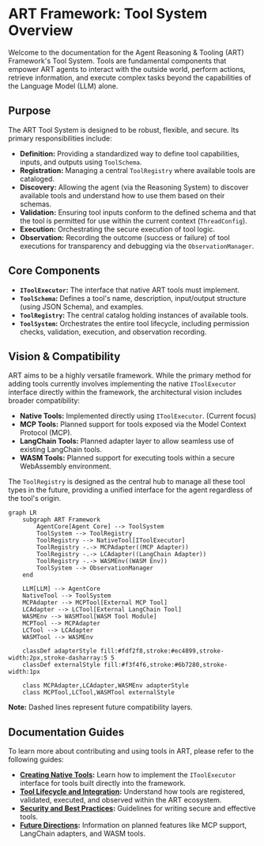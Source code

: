 # ART Framework: Tool System Overview

Welcome to the documentation for the Agent Reasoning &amp; Tooling (ART) Framework's Tool System. Tools are fundamental components that empower ART agents to interact with the outside world, perform actions, retrieve information, and execute complex tasks beyond the capabilities of the Language Model (LLM) alone.

## Purpose

The ART Tool System is designed to be robust, flexible, and secure. Its primary responsibilities include:

*   **Definition:** Providing a standardized way to define tool capabilities, inputs, and outputs using `ToolSchema`.
*   **Registration:** Managing a central `ToolRegistry` where available tools are cataloged.
*   **Discovery:** Allowing the agent (via the Reasoning System) to discover available tools and understand how to use them based on their schemas.
*   **Validation:** Ensuring tool inputs conform to the defined schema and that the tool is permitted for use within the current context (`ThreadConfig`).
*   **Execution:** Orchestrating the secure execution of tool logic.
*   **Observation:** Recording the outcome (success or failure) of tool executions for transparency and debugging via the `ObservationManager`.

## Core Components

*   **`IToolExecutor`:** The interface that native ART tools must implement.
*   **`ToolSchema`:** Defines a tool's name, description, input/output structure (using JSON Schema), and examples.
*   **`ToolRegistry`:** The central catalog holding instances of available tools.
*   **`ToolSystem`:** Orchestrates the entire tool lifecycle, including permission checks, validation, execution, and observation recording.

## Vision &amp; Compatibility

ART aims to be a highly versatile framework. While the primary method for adding tools currently involves implementing the native `IToolExecutor` interface directly within the framework, the architectural vision includes broader compatibility:

*   **Native Tools:** Implemented directly using `IToolExecutor`. (Current focus)
*   **MCP Tools:** Planned support for tools exposed via the Model Context Protocol (MCP).
*   **LangChain Tools:** Planned adapter layer to allow seamless use of existing LangChain tools.
*   **WASM Tools:** Planned support for executing tools within a secure WebAssembly environment.

The `ToolRegistry` is designed as the central hub to manage all these tool types in the future, providing a unified interface for the agent regardless of the tool's origin.

```mermaid
graph LR
    subgraph ART Framework
        AgentCore[Agent Core] --> ToolSystem
        ToolSystem --> ToolRegistry
        ToolRegistry --> NativeTool[IToolExecutor]
        ToolRegistry -.-> MCPAdapter((MCP Adapter))
        ToolRegistry -.-> LCAdapter((LangChain Adapter))
        ToolRegistry -.-> WASMEnv((WASM Env))
        ToolSystem --> ObservationManager
    end

    LLM[LLM] --> AgentCore
    NativeTool --> ToolSystem
    MCPAdapter --> MCPTool[External MCP Tool]
    LCAdapter --> LCTool[External LangChain Tool]
    WASMEnv --> WASMTool[WASM Tool Module]
    MCPTool --> MCPAdapter
    LCTool --> LCAdapter
    WASMTool --> WASMEnv

    classDef adapterStyle fill:#fdf2f8,stroke:#ec4899,stroke-width:2px,stroke-dasharray:5 5
    classDef externalStyle fill:#f3f4f6,stroke:#6b7280,stroke-width:1px
    
    class MCPAdapter,LCAdapter,WASMEnv adapterStyle
    class MCPTool,LCTool,WASMTool externalStyle
```

**Note:** Dashed lines represent future compatibility layers.

## Documentation Guides

To learn more about contributing and using tools in ART, please refer to the following guides:

*   **[Creating Native Tools](./Creating_Native_Tools.md):** Learn how to implement the `IToolExecutor` interface for tools built directly into the framework.
*   **[Tool Lifecycle and Integration](./Tool_Lifecycle_and_Integration.md):** Understand how tools are registered, validated, executed, and observed within the ART ecosystem.
*   **[Security and Best Practices](./Security_and_Best_Practices.md):** Guidelines for writing secure and effective tools.
*   **[Future Directions](./Future_Directions.md):** Information on planned features like MCP support, LangChain adapters, and WASM tools.